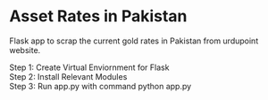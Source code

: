 # Asset Rates in Pakistan
Flask app to scrap the current gold rates in Pakistan from urdupoint website.

Step 1: Create Virtual Enviornment for Flask  
Step 2: Install Relevant Modules  
Step 3: Run app.py with command python app.py
